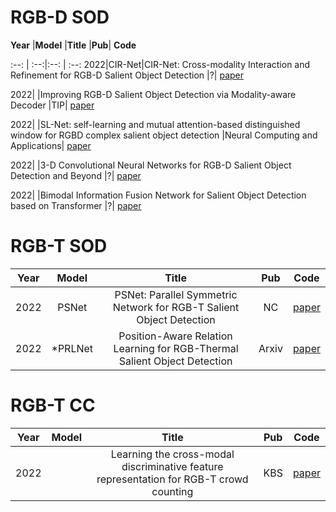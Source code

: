 # RGB-D SOD
**Year** |**Model** |**Title** |**Pub**| **Code** 

:--: | :--:|:--: | :--: 
2022|CIR-Net|CIR-Net: Cross-modality Interaction and Refinement for RGB-D Salient Object Detection |?| [paper](https://arxiv.org/pdf/2210.02843.pdf)

2022| |Improving RGB-D Salient Object Detection via Modality-aware Decoder |TIP| [paper](https://arxiv.org/pdf/2210.02843.pdf)

2022| |SL-Net: self-learning and mutual attention-based distinguished window for RGBD complex salient object detection |Neural Computing and Applications| [paper](https://arxiv.org/pdf/2210.02843.pdf)

2022| |3-D Convolutional Neural Networks for RGB-D Salient Object Detection and Beyond |?| [paper](https://arxiv.org/pdf/2210.02843.pdf)

2022| |Bimodal Information Fusion Network for Salient Object Detection based on Transformer |?| [paper](https://arxiv.org/pdf/2210.02843.pdf)






# RGB-T SOD
**Year** |**Model** |**Title** |**Pub**| **Code** 
:--: | :--: | :--: | :--: | :--: 
2022| PSNet |PSNet: Parallel Symmetric Network for RGB-T Salient Object Detection |NC | [paper](https://doi.org/10.1016/j.neucom.2022.09.052)
2022| *PRLNet |Position-Aware Relation Learning for RGB-Thermal Salient Object Detection|Arxiv| [paper](https://arxiv.org/pdf/2209.10158.pdf)




# RGB-T CC
**Year** |**Model** |**Title** |**Pub**| **Code** 
:--: | :--: | :--: | :--: | :--: 
2022|   |Learning the cross-modal discriminative feature representation for RGB-T crowd counting |KBS| [paper](https://doi.org/10.1016/j.neucom.2022.09.052)

